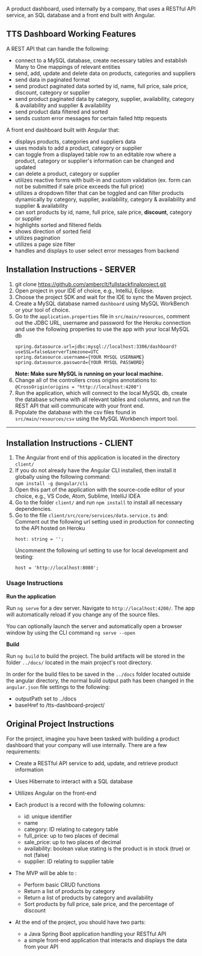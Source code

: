 

A product dashboard, used internally by a company, that uses a RESTful API service, an SQL database and a front end built with Angular.

## TTS Dashboard Working Features
A REST API that can handle the following:
- connect to a MySQL database, create necessary tables and establish Many to One mappings of relevant entities 
- send, add, update and delete data on products, categories and suppliers
- send data in paginated format
- send product paginated data sorted by id, name, full price, sale price, discount, category or supplier
- send product paginated data by category, supplier, availability, category & availability and supplier & availability
- send product data filtered and sorted  
- sends custom error messages for certain failed http requests

A front end dashboard built with Angular that:
- displays products, categories and suppliers data
- uses modals to add a product, category or supplier
- can toggle from a displayed table row to an editable row where a product, category or supplier's information can be changed and updated
- can delete a product, category or supplier
- utilizes reactive forms with built-in and custom validation (ex. form can not be submitted if sale price exceeds the full price)
- utilizes a dropdown filter that can be toggled and can filter products dynamically by category, supplier, availability, category & availability and supplier & availability
- can sort products by id, name, full price, sale price, **discount**, category or supplier
- highlights sorted and filtered fields
- shows direction of sorted field
- utilizes pagination
- utilizes a page size filter
- handles and displays to user select error messages from backend

## Installation Instructions - SERVER
1. git clone https://github.com/amberclt/fullstackfinalproject.git
2. Open project in your IDE of choice, e.g., IntelliJ, Eclipse.
3. Choose the project SDK and wait for the IDE to sync the Maven project.
4. Create a MySQL database named `dashboard` using MySQL WorkBench or your tool of choice.
5. Go to the `application.properties` file in `src/main/resources`, comment out the JDBC URL, username and password 
for the Heroku connection and use the following properties to use the app with your local MySQL db
    ```
    spring.datasource.url=jdbc:mysql://localhost:3306/dashboard?useSSL=false&serverTimezone=UTC
    spring.datasource.username={YOUR MYSQL USERNAME}
    spring.datasource.password={YOUR MYSQL PASSWORD}
    ```    
    **Note: Make sure MySQL is running on your local machine.**  
5. Change all of the controllers cross origins annotations to: `@CrossOrigin(origins = "http://localhost:4200")`
6. Run the application, which will connect to the local MySQL db, create the database schema with all relevant tables and columns, and run the REST API that will communicate with your front end.
7. Populate the database with the csv files found in `src/main/resources/csv` using the MySQL Workbench import tool.

 ---

## Installation Instructions - CLIENT

1. The Angular front end of this application is located in the directory `client/`
2. If you do not already have the Angular CLI installed, then install it globally using the following command:  
`npm install -g @angular/cli`
3. Open this part of the application with the source-code editor of your choice, e.g., VS Code, Atom, Sublime, IntelliJ IDEA
4. Go to the folder `client/` and run `npm install` to install all necessary dependencies.
5. Go to the file `client/src/core/services/data.service.ts` and:  
  Comment out the following url setting used in production for connecting to the API hosted on Heroku
      ```
    host: string = '';
    ```
    Uncomment the following url setting to use for local development and testing:
    ```
    host = 'http://localhost:8080';
    ```

### Usage Instructions

**Run the application**

Run `ng serve` for a dev server. Navigate to `http://localhost:4200/`. The app will automatically reload if you change any of the source files.  

You can optionally launch the server and automatically open a browser window by using the CLI command `ng serve --open`

**Build**

Run `ng build` to build the project. The build artifacts will be stored in the folder `../docs/` located in the main project's root directory.

In order for the build files to be saved in the `../docs` folder located outside the angular directory, the normal build output path has been changed in the `angular.json` file settings to the following:
- outputPath set to ../docs
- baseHref to /tts-dashboard-project/


## Original Project Instructions

For the project, imagine you have been tasked with building a product dashboard that your company will use internally. There are a few requirements:

- Create a RESTful API service to add, update, and retrieve product information
- Uses Hibernate to interact with a SQL database
- Utilizes Angular on the front-end 

- Each product is a record with the following columns:
  - id: unique identifier
  - name
  - category: ID relating to category table
  - full_price: up to two places of decimal
  - sale_price: up to two places of decimal
  - availability: boolean value stating is the product is in stock (true) or not (false)
  - supplier: ID relating to supplier table

- The MVP will be able to :
  - Perform basic CRUD functions
  - Return a list of products by category
  - Return a list of products by category and availability
  - Sort products by full price, sale price, and the percentage of discount

- At the end of the project, you should have two parts: 
  - a Java Spring Boot application handling your RESTful API
  - a simple front-end application that interacts and displays the data from your API
